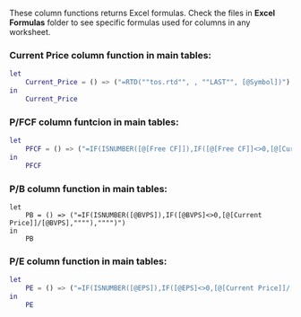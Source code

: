 These column functions returns Excel formulas. Check the files in **Excel Formulas** folder to see specific formulas used for columns in any worksheet.

### Current Price column function in main tables:
```m
let
    Current_Price = () => ("=RTD(""tos.rtd"", , ""LAST"", [@Symbol])")
in
    Current_Price
```
### P/FCF column funtcion in main tables:
```m
let
    PFCF = () => ("=IF(ISNUMBER([@[Free CF]]),IF([@[Free CF]]<>0,[@[Current Price]]/[@[Free CF]],""""),"""")")
in
    PFCF 
 ```
### P/B column function in main tables:
```my
let
    PB = () => ("=IF(ISNUMBER([@BVPS]),IF([@BVPS]<>0,[@[Current Price]]/[@BVPS],""""),"""")")
in
    PB
```
### P/E column function in main tables:
```m
let
    PE = () => ("=IF(ISNUMBER([@EPS]),IF([@EPS]<>0,[@[Current Price]]/[@EPS],""""),"""")")
in
    PE
```


